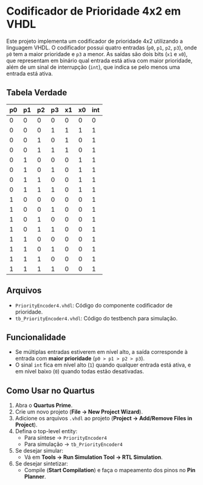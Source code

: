 # Codificador de Prioridade 4x2 em VHDL

Este projeto implementa um codificador de prioridade 4x2 utilizando a linguagem VHDL. O codificador possui quatro entradas (`p0`, `p1`, `p2`, `p3`), onde `p0` tem a maior prioridade e `p3` a menor. As saídas são dois bits (`x1` e `x0`), que representam em binário qual entrada está ativa com maior prioridade, além de um sinal de interrupção (`int`), que indica se pelo menos uma entrada está ativa.

## Tabela Verdade

| p0 | p1 | p2 | p3 | x1 | x0 | int |
|----|----|----|----|----|----|-----|
| 0  | 0  | 0  | 0  |  0 |  0 |  0  |
| 0  | 0  | 0  | 1  |  1 |  1 |  1  |
| 0  | 0  | 1  | 0  |  1 |  0 |  1  |
| 0  | 0  | 1  | 1  |  1 |  0 |  1  |
| 0  | 1  | 0  | 0  |  0 |  1 |  1  |
| 0  | 1  | 0  | 1  |  0 |  1 |  1  |
| 0  | 1  | 1  | 0  |  0 |  1 |  1  |
| 0  | 1  | 1  | 1  |  0 |  1 |  1  |
| 1  | 0  | 0  | 0  |  0 |  0 |  1  |
| 1  | 0  | 0  | 1  |  0 |  0 |  1  |
| 1  | 0  | 1  | 0  |  0 |  0 |  1  |
| 1  | 0  | 1  | 1  |  0 |  0 |  1  |
| 1  | 1  | 0  | 0  |  0 |  0 |  1  |
| 1  | 1  | 0  | 1  |  0 |  0 |  1  |
| 1  | 1  | 1  | 0  |  0 |  0 |  1  |
| 1  | 1  | 1  | 1  |  0 |  0 |  1  |


## Arquivos

- `PriorityEncoder4.vhdl`: Código do componente codificador de prioridade.
- `tb_PriorityEncoder4.vhdl`: Código do testbench para simulação.

## Funcionalidade

- Se múltiplas entradas estiverem em nível alto, a saída corresponde à entrada com **maior prioridade** (`p0 > p1 > p2 > p3`).
- O sinal `int` fica em nível alto (`1`) quando qualquer entrada está ativa, e em nível baixo (`0`) quando todas estão desativadas.

 ## Como Usar no Quartus

1. Abra o **Quartus Prime**.
2. Crie um novo projeto (**File → New Project Wizard**).
3. Adicione os arquivos `.vhdl` ao projeto (**Project → Add/Remove Files in Project**).
4. Defina o top-level entity:
   - Para síntese → `PriorityEncoder4`
   - Para simulação → `tb_PriorityEncoder4`
5. Se desejar simular:
   - Vá em **Tools → Run Simulation Tool → RTL Simulation**.
6. Se desejar sintetizar:
   - Compile (**Start Compilation**) e faça o mapeamento dos pinos no **Pin Planner**.



